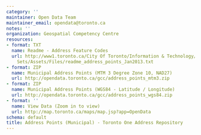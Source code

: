```yaml
---
category: ''
maintainer: Open Data Team
maintainer_email: opendata@toronto.ca
notes: ''
organization: Geospatial Competency Centre
resources:
- format: TXT
  name: Readme - Address Feature Codes
  url: http://www1.toronto.ca/City Of Toronto/Information & Technology/Open Data/Data
    Sets/Assets/Files/readme_address_points_Jan2013.txt
- format: ZIP
  name: Municipal Address Points (MTM 3 Degree Zone 10, NAD27)
  url: http://opendata.toronto.ca/gcc/address_points_mtm3.zip
- format: ZIP
  name: Municipal Address Points (WGS84 - Latitude / Longitude)
  url: http://opendata.toronto.ca/gcc/address_points_wgs84.zip
- format: ''
  name: View Data (Zoom in to view)
  url: http://map.toronto.ca/maps/map.jsp?app=OpenData
schema: default
title: Address Points (Municipal) - Toronto One Address Repository
---
```

